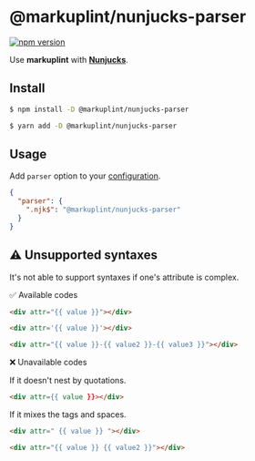 # @markuplint/nunjucks-parser

[![npm version](https://badge.fury.io/js/%40markuplint%2Fnunjucks-parser.svg)](https://www.npmjs.com/package/@markuplint/nunjucks-parser)

Use **markuplint** with [**Nunjucks**](https://mozilla.github.io/nunjucks/).

## Install

```sh
$ npm install -D @markuplint/nunjucks-parser

$ yarn add -D @markuplint/nunjucks-parser
```

## Usage

Add `parser` option to your [configuration](https://markuplint.dev/configuration/#properties/parser).

```json
{
  "parser": {
    ".njk$": "@markuplint/nunjucks-parser"
  }
}
```

## :warning: Unsupported syntaxes

It's not able to support syntaxes if one's attribute is complex.

✅ Available codes

```html
<div attr="{{ value }}"></div>
```

<!-- prettier-ignore-start -->
```html
<div attr='{{ value }}'></div>
```
<!-- prettier-ignore-end -->

```html
<div attr="{{ value }}-{{ value2 }}-{{ value3 }}"></div>
```

❌ Unavailable codes

If it doesn't nest by quotations.

<!-- prettier-ignore-start -->
```html
<div attr={{ value }}></div>
```
<!-- prettier-ignore-end -->

If it mixes the tags and spaces.

```html
<div attr=" {{ value }} "></div>
```

```html
<div attr="{{ value }} {{ value2 }}"></div>
```
